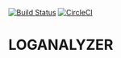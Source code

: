 [![Build Status](https://travis-ci.org/cvazquezlos/LOGANALYZER.svg?branch=master)](https://travis-ci.org/cvazquezlos/LOGANALYZER)
[![CircleCI](https://circleci.com/gh/cvazquezlos/LOGANALYZER.svg?style=shield)](https://circleci.com/gh/cvazquezlos/LOGANALYZER)

# LOGANALYZER
